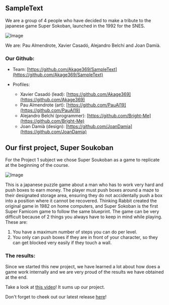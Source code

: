 ## SampleText
We are a group of 4 people who have decided to make a tribute to the japanese game Super Sokoban, launched in the 1992 for the SNES.

![Image](https://cdn.discordapp.com/attachments/818237646945517608/851249054762926120/sampletext_integrants_photoshoped.jpg)

We are:
Pau Almendrote, Xavier Casadó, Alejandro Belchí and Joan Damià.

### Our Github:
- Team:
[https://github.com/Akage369/SampleText](https://github.com/Akage369/SampleText)

- Profiles:
  - Xavier Casadó (lead):
[https://github.com/Akage369](https://github.com/Akage369)
  - Pau Almendrote (art):
[https://github.com/PauAl19](https://github.com/PauAl19)
  - Alejandro Belchí (programmer):
[https://github.com/Bright-Me](https://github.com/Bright-Me)
  - Joan Damià (design):
[https://github.com/JoanDamia](https://github.com/JoanDamia)

## Our first project, Super Soukoban
For the Project 1 subject we chose Super Soukoban as a game to replicate at the beginning of the course.

![Image](https://wowroms-photos.com/emulators-roms-logo/48/29697/420-420/Super+Soukoban+(Japan)-image.jpg)

This is a japanese puzzle game about a man who has to work very hard and push boxes to earn money.
The player must push boxes around a maze to their designated storage area, ensuring they do not accidentally push a box into a position where it cannot be recovered.
Thinking Rabbit created the original game in 1982 on home computers, and Super Sokoban is the first Super Famicom game to follow the same blueprint.
The game can be very difficult because of 2 things you always have to keep in mind while playing. These are:

1. You have a maximum number of steps you can do per level.
2. You only can push boxes if they are in front of your character, so they can get blocked very easily if they touch a wall.

### The results:
Since we started this new project, we have learned a lot about how does a game work internally and we are very proud of the results we have obtained at the end.

Take a look at [this video](https://youtu.be/M5DhaPk5DC4)! It sums up our project.

Don't forget to cheek out our latest release [here](https://github-releases.githubusercontent.com/339489531/af186780-c72d-11eb-8ef8-3535c5e660c4?X-Amz-Algorithm=AWS4-HMAC-SHA256&X-Amz-Credential=AKIAIWNJYAX4CSVEH53A%2F20210607%2Fus-east-1%2Fs3%2Faws4_request&X-Amz-Date=20210607T000640Z&X-Amz-Expires=300&X-Amz-Signature=193e0174ae9f873e8d9cab653708a4d7cb4d270c85ecbcd71d062400f6d32b80&X-Amz-SignedHeaders=host&actor_id=79162780&key_id=0&repo_id=339489531&response-content-disposition=attachment%3B%20filename%3DSampleText_SuperSoukoban_v1.0.zip&response-content-type=application%2Foctet-stream)!
